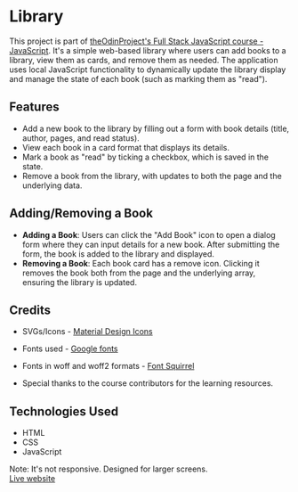 # Library
This project is part of [theOdinProject's Full Stack JavaScript course - JavaScript](https://www.theodinproject.com/paths/full-stack-javascript/courses/javascript). It's a simple web-based library where users can add books to a library, view them as cards, and remove them as needed. The application uses local JavaScript functionality to dynamically update the library display and manage the state of each book (such as marking them as "read").

## Features
- Add a new book to the library by filling out a form with book details (title, author, pages, and read status).
- View each book in a card format that displays its details.
- Mark a book as "read" by ticking a checkbox, which is saved in the state.
- Remove a book from the library, with updates to both the page and the underlying data.

## Adding/Removing a Book
- **Adding a Book**: Users can click the "Add Book" icon to open a dialog form where they can input details for a new book. After submitting the form, the book is added to the library and displayed.
- **Removing a Book**: Each book card has a remove icon. Clicking it removes the book both from the page and the underlying array, ensuring the library is updated.

## Credits
- SVGs/Icons - [Material Design Icons](https://pictogrammers.com/library/mdi/)
- Fonts used - [Google fonts](https://fonts.google.com/)
- Fonts in woff and woff2 formats - [Font Squirrel](https://www.fontsquirrel.com/)

- Special thanks to the course contributors for the learning resources.

## Technologies Used
- HTML
- CSS
- JavaScript

Note: It's not responsive. Designed for larger screens.  
[Live website](https://adjeteysowah.github.io/library/)
